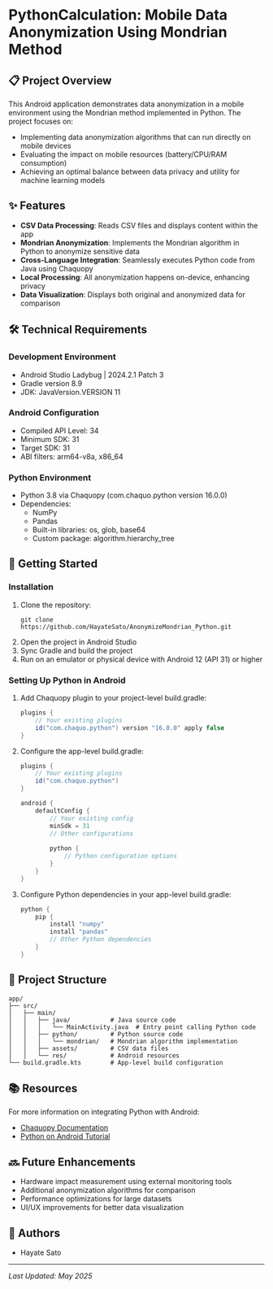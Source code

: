 # PythonCalculation: Mobile Data Anonymization Using Mondrian Method

## 📋 Project Overview
This Android application demonstrates data anonymization in a mobile environment using the Mondrian method implemented in Python. The project focuses on:
- Implementing data anonymization algorithms that can run directly on mobile devices
- Evaluating the impact on mobile resources (battery/CPU/RAM consumption)
- Achieving an optimal balance between data privacy and utility for machine learning models

## ✨ Features
- **CSV Data Processing**: Reads CSV files and displays content within the app
- **Mondrian Anonymization**: Implements the Mondrian algorithm in Python to anonymize sensitive data
- **Cross-Language Integration**: Seamlessly executes Python code from Java using Chaquopy
- **Local Processing**: All anonymization happens on-device, enhancing privacy
- **Data Visualization**: Displays both original and anonymized data for comparison

## 🛠️ Technical Requirements
### Development Environment
- Android Studio Ladybug | 2024.2.1 Patch 3
- Gradle version 8.9
- JDK: JavaVersion.VERSION 11

### Android Configuration
- Compiled API Level: 34
- Minimum SDK: 31
- Target SDK: 31
- ABI filters: arm64-v8a, x86_64

### Python Environment
- Python 3.8 via Chaquopy (com.chaquo.python version 16.0.0)
- Dependencies:
  - NumPy
  - Pandas
  - Built-in libraries: os, glob, base64
  - Custom package: algorithm.hierarchy_tree

## 🚀 Getting Started

### Installation
1. Clone the repository:
   ```
   git clone https://github.com/HayateSato/AnonymizeMondrian_Python.git
   ```
2. Open the project in Android Studio
3. Sync Gradle and build the project
4. Run on an emulator or physical device with Android 12 (API 31) or higher

### Setting Up Python in Android

1. Add Chaquopy plugin to your project-level build.gradle:
   ```gradle
   plugins {
       // Your existing plugins
       id("com.chaquo.python") version "16.0.0" apply false
   }
   ```

2. Configure the app-level build.gradle:
   ```gradle
   plugins {
       // Your existing plugins
       id("com.chaquo.python")
   }
   
   android {
       defaultConfig {
           // Your existing config
           minSdk = 31
           // Other configurations
           
           python {
               // Python configuration options
           }
       }
   }
   ```

3. Configure Python dependencies in your app-level build.gradle:
   ```gradle
   python {
       pip {
           install "numpy"
           install "pandas"
           // Other Python dependencies
       }
   }
   ```

## 📁 Project Structure
```
app/
├── src/
│   ├── main/
│   │   ├── java/           # Java source code
│   │   │   └── MainActivity.java  # Entry point calling Python code
│   │   ├── python/         # Python source code
│   │   │   └── mondrian/   # Mondrian algorithm implementation
│   │   ├── assets/         # CSV data files
│   │   └── res/            # Android resources
└── build.gradle.kts        # App-level build configuration
```

## 📚 Resources
For more information on integrating Python with Android:
- [Chaquopy Documentation](https://chaquo.com/chaquopy/doc/current/android.html)
- [Python on Android Tutorial](https://www.youtube.com/watch?v=QFEu1KGHnzU)

## 🔜 Future Enhancements
- Hardware impact measurement using external monitoring tools
- Additional anonymization algorithms for comparison
- Performance optimizations for large datasets
- UI/UX improvements for better data visualization

[//]: # (## 📄 License)

[//]: # ([Your license information here])

## 👤 Authors
- Hayate Sato

---
*Last Updated: May 2025*
